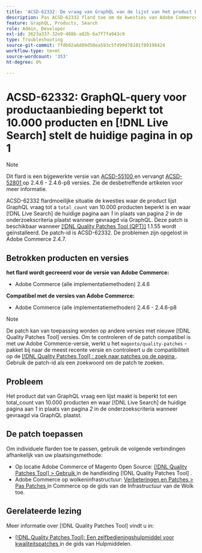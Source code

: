 ```yaml
---
title: 'ACSD-62332: De vraag van GraphQL van de lijst van het product beperkt tot 10.000 producten en  [!DNL Live Search]  plaatst huidige pagina aan 1'
description: Pas ACSD-62332 flard toe om de kwesties van Adobe Commerce te bevestigen waar de productlijst GraphQL vraag tot een total_count van 10.000 producten beperkt is en waar  [!DNL Live Search]  de huidige pagina aan *1* in plaats van pagina *2* in de onderzoekscriteria wanneer gevraagd via GraphQL plaatst.
feature: GraphQL, Products, Search
role: Admin, Developer
exl-id: 3623a337-32e9-468b-a82b-6a7f7fa943c9
type: Troubleshooting
source-git-commit: 7fdb02a6d89d50ea593c5fd99d78101f89198424
workflow-type: tm+mt
source-wordcount: '353'
ht-degree: 0%

---
```


# ACSD-62332: GraphQL-query voor productaanbieding beperkt tot 10.000 producten en [!DNL Live Search] stelt de huidige pagina in op 1

>[!NOTE]
>
>Dit flard is een bijgewerkte versie van [ ACSD-55100 ](/help/tools/quality-patches-tool/patches-available-in-qpt/v1-1-46/acsd-55100-graphql-does-not-return-products-beyond-10k-in-the-search-results.md) en vervangt [ ACSD-52801 ](/help/tools/quality-patches-tool/patches-available-in-qpt/v1-1-40/acsd-52801-graphql-product-filter-query-not-showing-partial-match-results.md) op 2.4.6 - 2.4.6-p8 versies. Zie de desbetreffende artikelen voor meer informatie.

ACSD-62332 flardmoeilijke situatie de kwesties waar de product lijst GraphQL vraag tot a `total_count` van 10.000 producten beperkt is en waar [!DNL Live Search] de huidige pagina aan *1* in plaats van pagina *2* in de onderzoekscriteria plaatst wanneer gevraagd via GraphQL. Deze patch is beschikbaar wanneer [[!DNL Quality Patches Tool (QPT)]](/help/tools/quality-patches-tool/quality-patches-tool-to-self-serve-quality-patches.md) 1.1.55 wordt geïnstalleerd. De patch-id is ACSD-62332. De problemen zijn opgelost in Adobe Commerce 2.4.7.

## Betrokken producten en versies

**het flard wordt gecreeerd voor de versie van Adobe Commerce:**

* Adobe Commerce (alle implementatiemethoden) 2.4.6

**Compatibel met de versies van Adobe Commerce:**

* Adobe Commerce (alle implementatiemethoden) 2.4.6 - 2.4.6-p8

>[!NOTE]
>
>De patch kan van toepassing worden op andere versies met nieuwe [!DNL Quality Patches Tool] versies. Om te controleren of de patch compatibel is met uw Adobe Commerce-versie, werkt u het `magento/quality-patches` -pakket bij naar de meest recente versie en controleert u de compatibiliteit op de [[!DNL Quality Patches Tool] : zoek naar patches op de pagina ](https://experienceleague.adobe.com/tools/commerce-quality-patches/index.html) . Gebruik de patch-id als een zoekwoord om de patch te zoeken.

## Probleem

Het product dat van GraphQL vraag een lijst maakt is beperkt tot een total_count van 10.000 producten en waar [!DNL Live Search] de huidige pagina aan *1* in plaats van pagina *2* in de onderzoekscriteria wanneer gevraagd via GraphQL plaatst.

## De patch toepassen

Om individuele flarden toe te passen, gebruik de volgende verbindingen afhankelijk van uw plaatsingsmethode:

* Op locatie Adobe Commerce of Magento Open Source: [[!DNL Quality Patches Tool] > Gebruik ](/help/tools/quality-patches-tool/usage.md) in de handleiding [!DNL Quality Patches Tool] .
* Adobe Commerce op wolkeninfrastructuur: [ Verbeteringen en Patches > Pas Patches ](https://experienceleague.adobe.com/docs/commerce-cloud-service/user-guide/develop/upgrade/apply-patches.html) in Commerce op de gids van de Infrastructuur van de Wolk toe.


## Gerelateerde lezing

Meer informatie over [!DNL Quality Patches Tool] vindt u in:

* [[!DNL Quality Patches Tool]: Een zelfbedieningshulpmiddel voor kwaliteitspatches ](/help/tools/quality-patches-tool/quality-patches-tool-to-self-serve-quality-patches.md) in de gids van Hulpmiddelen.
